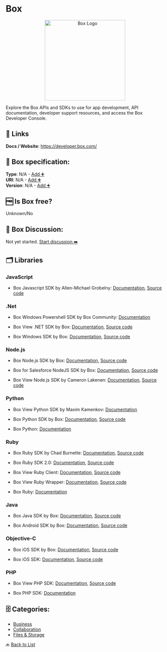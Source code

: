# Box
<p align="center">
    <img width="256" src="https://raw.githubusercontent.com/apis-list/apis-list/main/apis/box/logo_256x256.png" alt="Box Logo"/>
</p>
Explore the Box APIs and SDKs to use for app development,
API documentation, developer support resources, and access
the Box Developer Console.

##  🔗 Links
**Docs / Website**: https://developer.box.com/

## 🧬 Box specification:
**Type**: N/A - [Add ➕](https://github.com/apis-list/apis-list/edit/main/apis-list.yaml)  
**URI**: N/A - [Add ➕](https://github.com/apis-list/apis-list/edit/main/apis-list.yaml)  
**Version**: N/A - [Add ➕](https://github.com/apis-list/apis-list/edit/main/apis-list.yaml)

## 🆓 Is Box free?
 Unknown/No 

## 💬 Box Discussion:
Not yet started. [Start discussion ➡️](https://github.com/apis-list/apis-list/discussions/new)

## 🗂️ Libraries
### JavaScript
- Box Javascript SDK by Allen-Michael Grobelny: [Documentation](https://github.com/allenmichael/box-javascript-sdk/blob/master/README.md), [Source code](https://github.com/allenmichael/box-javascript-sdk)

### .Net
- Box Windows Powershell SDK by Box Community: [Documentation](https://github.com/box-community/box-powershell-sdk-v2)

- Box View .NET SDK by Box: [Documentation](https://box-content.readme.io/docs/view-api-sdks), [Source code](https://github.com/crocodoc/dot-net-box-view)

- Box Windows SDK by Box: [Documentation](https://github.com/box/box-windows-sdk-v2/blob/master/README.md), [Source code](https://github.com/box/box-windows-sdk-v2)

### Node.js
-  Box Node.js SDK by Box: [Documentation](https://www.npmjs.com/package/box-node-sdk), [Source code](https://github.com/box/box-node-sdk)

- Box for Salesforce NodeJS SDK by Box: [Documentation](https://github.com/box/box-salesforce-sdk), [Source code](https://github.com/box/box-node-sdk)

- Box View Node.js SDK by Cameron Lakenen: [Documentation](https://www.npmjs.com/package/box-view), [Source code](https://github.com/lakenen/node-box-view)

### Python
- Box View Python SDK by Maxim Kamenkov: [Documentation](https://github.com/caxap/python-boxview)

- Box Python SDK by Box: [Documentation](http://opensource.box.com/box-python-sdk/), [Source code](https://github.com/box/box-python-sdk)

- Box Python: [Documentation](https://github.com/tukutela/box-python)

### Ruby
- Box Ruby SDK by Chad Burnette: [Documentation](http://www.rubydoc.info/gems/boxr/Boxr/Client), [Source code](https://github.com/cburnette/boxr)

- Box Ruby SDK 2.0: [Documentation](https://github.com/attachmentsme/ruby-box), [Source code](https://github.com/attachmentsme/ruby-box)

- Box View Ruby Client: [Documentation](https://github.com/reillyforshaw/box_view), [Source code](https://github.com/reillyforshaw/box_view)

- Box View Ruby Wrapper: [Documentation](https://github.com/kntyskw/box-view-ruby), [Source code](https://github.com/kntyskw/box-view-ruby)

- Box Ruby: [Documentation](https://github.com/jvimal/box-ruby)

### Java
- Box Java SDK by Box: [Documentation](http://opensource.box.com/box-java-sdk/), [Source code](https://github.com/box/box-java-sdk)

- Box Android SDK by Box: [Documentation](https://github.com/box/box-android-sdk-v2/blob/master/README.md), [Source code](https://github.com/box/box-android-sdk-v2)

### Objective-C
- Box iOS SDK by Box: [Documentation](https://github.com/box/box-ios-sdk-v2/blob/master/README.md), [Source code](https://github.com/box/box-ios-sdk-v2)

- Box iOS SDK: [Documentation](https://github.com/box/box-ios-sdk-v2), [Source code](https://github.com/box/box-ios-sdk-v2)

### PHP
- Box View PHP SDK: [Documentation](https://github.com/donutdan4114/box-view-api), [Source code](https://github.com/donutdan4114/box-view-api)

- Box PHP SDK: [Documentation](https://github.com/brunomorency/box-php-sdk)


## 🗄️ Categories:
- [Business](https://github.com/apis-list/apis-list#business-)
- [Collaboration](https://github.com/apis-list/apis-list#collaboration-)
- [Files & Storage](https://github.com/apis-list/apis-list#files--storage-)

🔙  [Back to List](https://github.com/apis-list/apis-list)
